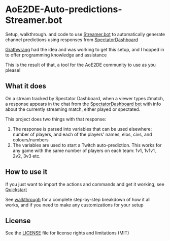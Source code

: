 # AoE2DE-Auto-predictions-Streamer.bot
Setup, walkthrough. and code to use [Streamer.bot](https://streamer.bot/) to automatically generate channel predictions using responses from [SpectatorDashboard](https://aoe2recs.com/)

[Grathwrang](https://www.twitch.tv/grathwrang "Grathwrang") had the idea and was working to get this setup, and I hopped in to offer programming knowledge and assistance

This is the result of that, a tool for the AoE2DE community to use as you please!

## What it does

On a stream tracked by Spectator Dashboard, when a viewer types #match, a response appears in the chat from the [SpectatorDashboard bot](https://www.twitch.tv/spectatordashboard "SpectatorDashboard") with info about the currently streaming match, either played or spectated.

This project does two things with that response:
1. The response is parsed into variables that can be used elsewhere: number of players, and each of the players' names, elos, civs, and colours/numbers
2. The variables are used to start a Twitch auto-prediction. This works for any game with the same number of players on each team: 1v1, 1v1v1, 2v2, 3v3 etc.

## How to use it

If you just want to import the actions and commands and get it working, see [Quickstart](/Quickstart.md)

See [walkthrough](/walkthrough) for a complete step-by-step breakdown of how it all works, and if you need to make any customizations for your setup

## License

See the [LICENSE](LICENSE.txt) file for license rights and limitations (MIT)